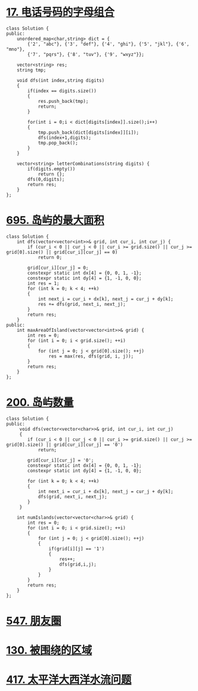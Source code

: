 # [17. 电话号码的字母组合](https://leetcode-cn.com/problems/letter-combinations-of-a-phone-number/)

```
class Solution {
public:
    unordered_map<char,string> dict = {
        {'2', "abc"}, {'3', "def"}, {'4', "ghi"}, {'5', "jkl"}, {'6', "mno"},
        {'7', "pqrs"}, {'8', "tuv"}, {'9', "wxyz"}};

    vector<string> res;
    string tmp;

    void dfs(int index,string digits)
    {
        if(index == digits.size())
        {
            res.push_back(tmp);
            return;
        }
        
        for(int i = 0;i < dict[digits[index]].size();i++)
        {
            tmp.push_back(dict[digits[index]][i]);
            dfs(index+1,digits);
            tmp.pop_back();
        }
    }

    vector<string> letterCombinations(string digits) {
        if(digits.empty())
            return {};
        dfs(0,digits);
        return res;
    }
};
```

# [695. 岛屿的最大面积](https://leetcode-cn.com/problems/max-area-of-island/)

```
class Solution {
    int dfs(vector<vector<int>>& grid, int cur_i, int cur_j) {
        if (cur_i < 0 || cur_j < 0 || cur_i >= grid.size() || cur_j >= grid[0].size() || grid[cur_i][cur_j] == 0) 
            return 0;
        
        grid[cur_i][cur_j] = 0;
		constexpr static int dx[4] = {0, 0, 1, -1};
        constexpr static int dy[4] = {1, -1, 0, 0};
        int res = 1;
        for (int k = 0; k < 4; ++k) 
        {
            int next_i = cur_i + dx[k], next_j = cur_j + dy[k];
            res += dfs(grid, next_i, next_j);
        }
        return res;
    }
public:
    int maxAreaOfIsland(vector<vector<int>>& grid) {
        int res = 0;
        for (int i = 0; i < grid.size(); ++i) 
		{
            for (int j = 0; j < grid[0].size(); ++j) 
                res = max(res, dfs(grid, i, j));
        }
        return res;
    }
};
```

# [200. 岛屿数量](https://leetcode-cn.com/problems/number-of-islands/)

```
class Solution {
public:
	 void dfs(vector<vector<char>>& grid, int cur_i, int cur_j) 
	 {
        if (cur_i < 0 || cur_j < 0 || cur_i >= grid.size() || cur_j >= grid[0].size() || grid[cur_i][cur_j] == '0') 
            return;
		
		grid[cur_i][cur_j] = '0';
		constexpr static int dx[4] = {0, 0, 1, -1};
        constexpr static int dy[4] = {1, -1, 0, 0};
  
        for (int k = 0; k < 4; ++k) 
		{
            int next_i = cur_i + dx[k], next_j = cur_j + dy[k];
            dfs(grid, next_i, next_j);
        }
	 }
	 
    int numIslands(vector<vector<char>>& grid) {
		int res = 0;
        for (int i = 0; i < grid.size(); ++i) 
		{
            for (int j = 0; j < grid[0].size(); ++j) 
			{
				if(grid[i][j] == '1')
				{					
					res++;
					dfs(grid,i,j);
				}
            }
        }
        return res;
    }
};
```

# [547. 朋友圈](https://link.zhihu.com/?target=https%3A//leetcode-cn.com/problems/friend-circles/)



# [130. 被围绕的区域](https://link.zhihu.com/?target=https%3A//leetcode-cn.com/problems/surrounded-regions/)





# [417. 太平洋大西洋水流问题](https://link.zhihu.com/?target=https%3A//leetcode-cn.com/problems/pacific-atlantic-water-flow/)




